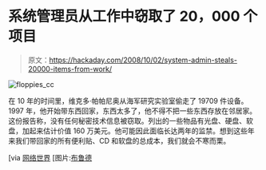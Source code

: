 # 系统管理员从工作中窃取了 20，000 个项目

> 原文：<https://hackaday.com/2008/10/02/system-admin-steals-20000-items-from-work/>

![](img/21f89f945377653026d5a36a9e0cc48d.png "floppies_cc")

在 10 年的时间里，维克多·帕帕尼奥从海军研究实验室偷走了 19709 件设备。1997 年，他开始带东西回家，东西太多了，他不得不把一些东西存放在邻居家。这份报告称，没有任何秘密技术信息被窃取。列出的一些物品有光盘、硬盘、软盘，加起来估计价值 160 万美元。他可能因此面临长达两年的监禁。想到这些年来我们带回家的所有便利贴、CD 和软盘的总成本，我们就会不寒而栗。  

[via [网络世界](http://www.networkworld.com/community/node/33477)
[图片:[布鲁德](http://flickr.com/photos/blude/2665906010/)